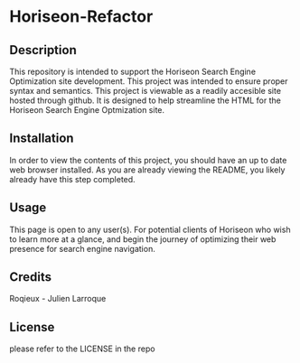 # Horiseon-Refactor 

## Description
This repository is intended to support the Horiseon Search Engine Optimization site development. This project was intended to ensure proper syntax and semantics. This project is viewable as a readily accesible site hosted through github. It is designed to help streamline the HTML for the Horiseon Search Engine Optmization site. 

## Installation
In order to view the contents of this project, you should have an up to date web browser installed. As you are already viewing the README, you likely already have this step completed.

## Usage
This page is open to any user(s). For potential clients of Horiseon who wish to learn more at a glance, and begin the journey of optimizing their web presence for search engine navigation. 

## Credits 
Roqieux - Julien Larroque 

## License 
please refer to the LICENSE in the repo
